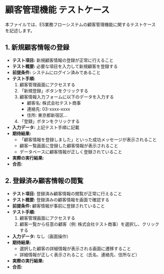 # 顧客管理機能 テストケース

本ファイルでは、ES業務フローシステムの顧客管理機能に関するテストケースを記述します。

## 1. 新規顧客情報の登録

*   **テスト項目:** 新規顧客情報の登録が正常に行えること
*   **テスト概要:** 必要な項目を入力して新規顧客を登録する
*   **前提条件:** システムにログイン済みであること
*   **テスト手順:**
    1.  顧客管理画面にアクセスする
    2.  「新規登録」ボタンをクリックする
    3.  顧客情報入力フォームに以下のデータを入力する
        *   顧客名: 株式会社テスト商事
        *   連絡先: 03-xxxx-xxxx
        *   住所: 東京都新宿区...
    4.  「登録」ボタンをクリックする
*   **入力データ:** 上記テスト手順に記載
*   **期待結果:**
    *   「顧客情報を登録しました」といった成功メッセージが表示されること
    *   顧客一覧画面に登録した顧客情報が表示されること
    *   データベースに顧客情報が正しく登録されていること
*   **実際の実行結果:**
*   **合否:**

## 2. 登録済み顧客情報の閲覧

*   **テスト項目:** 登録済み顧客情報の閲覧が正常に行えること
*   **テスト概要:** 登録済みの顧客情報を画面で確認する
*   **前提条件:** 顧客情報が事前に登録されていること
*   **テスト手順:**
    1.  顧客管理画面にアクセスする
    2.  顧客一覧から任意の顧客（例: 株式会社テスト商事）を選択し、クリックする
*   **入力データ:** なし（画面操作）
*   **期待結果:**
    *   選択した顧客の詳細情報が表示される画面に遷移すること
    *   詳細情報が正しく表示されること（氏名、連絡先、住所など）
*   **実際の実行結果:**
*   **合否:** 